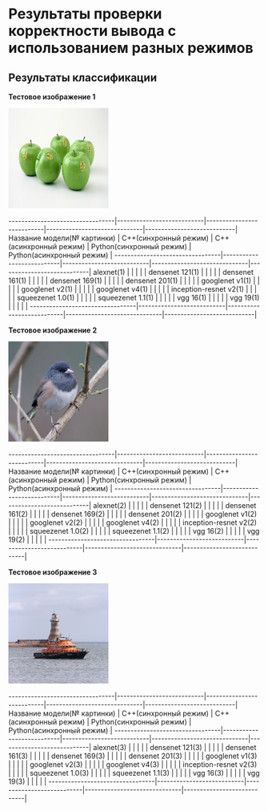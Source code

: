 # Результаты проверки корректности вывода с использованием разных режимов

## Результаты классификации

**Тестовое изображение 1**

﻿<img src="ILSVRC2012_val_00000023.JPEG" height="200" width="200">

---------------------------------|---------------------------|---------------------------|------------------------------|----------------------------|
   Название модели(№ картинки)   |   C++(синхронный режим)   |  C++(асинхронный режим)   |   Python(синхронный режим)   |  Python(асинхронный режим) |
---------------------------------|---------------------------|---------------------------|------------------------------|----------------------------|
alexnet(1)                       |                           |                           |                              |                            |
densenet 121(1)                  |                           |                           |                              |                            |
densenet 161(1)                  |                           |                           |                              |                            |
densenet 169(1)                  |                           |                           |                              |                            |
densenet 201(1)                  |                           |                           |                              |                            |
googlenet v1(1)                  |                           |                           |                              |                            |
googlenet v2(1)                  |                           |                           |                              |                            |
googlenet v4(1)                  |                           |                           |                              |                            |
inception-resnet v2(1)           |                           |                           |                              |                            |
squeezenet 1.0(1)                |                           |                           |                              |                            |
squeezenet 1.1(1)                |                           |                           |                              |                            |
vgg 16(1)                        |                           |                           |                              |                            |
vgg 19(1)                        |                           |                           |                              |                            |
---------------------------------|---------------------------|---------------------------|------------------------------|----------------------------|

**Тестовое изображение 2**

<img src="ILSVRC2012_val_00000247.JPEG" height="200" width="200">

---------------------------------|---------------------------|---------------------------|------------------------------|----------------------------|
   Название модели(№ картинки)   |   C++(синхронный режим)   |  C++(асинхронный режим)   |   Python(синхронный режим)   |  Python(асинхронный режим) |
---------------------------------|---------------------------|---------------------------|------------------------------|----------------------------|
alexnet(2)                       |                           |                           |                              |                            |
densenet 121(2)                  |                           |                           |                              |                            |
densenet 161(2)                  |                           |                           |                              |                            |
densenet 169(2)                  |                           |                           |                              |                            |
densenet 201(2)                  |                           |                           |                              |                            |
googlenet v1(2)                  |                           |                           |                              |                            |
googlenet v2(2)                  |                           |                           |                              |                            |
googlenet v4(2)                  |                           |                           |                              |                            |
inception-resnet v2(2)           |                           |                           |                              |                            |
squeezenet 1.0(2)                |                           |                           |                              |                            |
squeezenet 1.1(2)                |                           |                           |                              |                            |
vgg 16(2)                        |                           |                           |                              |                            |
vgg 19(2)                        |                           |                           |                              |                            |
---------------------------------|---------------------------|---------------------------|------------------------------|----------------------------|

**Тестовое изображение 3**

<img src="ILSVRC2012_val_00018592.JPEG" height="200" width="200">

---------------------------------|---------------------------|---------------------------|------------------------------|----------------------------|
   Название модели(№ картинки)   |   C++(синхронный режим)   |  C++(асинхронный режим)   |   Python(синхронный режим)   |  Python(асинхронный режим) |
---------------------------------|---------------------------|---------------------------|------------------------------|----------------------------|
alexnet(3)                       |                           |                           |                              |                            |
densenet 121(3)                  |                           |                           |                              |                            |
densenet 161(3)                  |                           |                           |                              |                            |
densenet 169(3)                  |                           |                           |                              |                            |
densenet 201(3)                  |                           |                           |                              |                            |
googlenet v1(3)                  |                           |                           |                              |                            |
googlenet v2(3)                  |                           |                           |                              |                            |
googlenet v4(3)                  |                           |                           |                              |                            |
inception-resnet v2(3)           |                           |                           |                              |                            |
squeezenet 1.0(3)                |                           |                           |                              |                            |
squeezenet 1.1(3)                |                           |                           |                              |                            |
vgg 16(3)                        |                           |                           |                              |                            |
vgg 19(3)                        |                           |                           |                              |                            |
---------------------------------|---------------------------|---------------------------|------------------------------|----------------------------|
